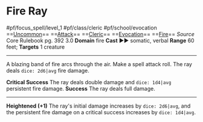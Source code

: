 # Fire Ray
#pf/focus_spell/level_1 #pf/class/cleric #pf/school/evocation 
==[Uncommon](../../../Traits/Uncommon.md)== ==[Attack](../../../Traits/Attack.md)== ==[Cleric](../../../Traits/Cleric.md)== ==[Evocation](../../../Traits/Evocation.md)== ==[Fire](../../../Traits/Fire.md)==
*Source* Core Rulebook pg. 392 3.0
**Domain** fire
**Cast** ►► somatic, verbal
**Range** 60 feet; **Targets** 1 creature

---
A blazing band of fire arcs through the air. Make a spell attack roll. The ray deals `dice: 2d6|avg` fire damage.

**Critical Success** The ray deals double damage and `dice: 1d4|avg` persistent fire damage.
**Success** The ray deals full damage.

<hr>

**Heightened (+1)** The ray's initial damage increases by `dice: 2d6|avg`, and the persistent fire damage on a critical success increases by `dice: 1d4|avg`.